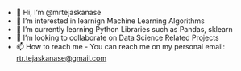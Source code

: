 - 👋 Hi, I’m @mrtejaskanase
- 👀 I’m interested in learnign Machine Learning Algorithms
- 🌱 I’m currently learning Python Libraries such as Pandas, sklearn
- 💞️ I’m looking to collaborate on Data Science Related Projects
- 📫 How to reach me - You can reach me on my personal email: rtr.tejaskanase@gmail.com


